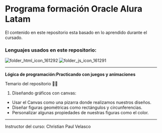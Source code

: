 # Programa formación Oracle Alura Latam
El contenido en este repositorio esta basado en lo aprendido durante el cursado.
### Lenguajes usados en este repositorio:

![folder_html_icon_161292](https://user-images.githubusercontent.com/54302061/210740978-009305c9-a826-482c-aecf-021e73b6666b.png)
![folder_js_icon_161291](https://user-images.githubusercontent.com/54302061/210741131-8d9c1d84-d09c-49ff-9da8-e0a95dcd11a1.png)

-----------

**Lógica de programación:Practicando con juegos y animaciones**

Temario del repositorio 👨‍💻

1. Diseñando gráficos con canvas:
- Usar el Canvas como una pizarra donde realizamos nuestros diseños.
- Diseñar figuras geométricas como rectángulos y circunferencias.
- Personalizar algunas propiedades de nuestras figuras como el color.


----------
Instructor del curso: Christian Paul Velasco
